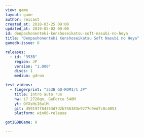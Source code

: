 ```yaml
---
view: game
layout: game
author: reicast
created_at: 2018-03-25 09:00
updated_at: 2019-05-02 09:00
id: denpashonenteki-kenshoseikatsu-soft-nasubi-no-heya
title: "Denpashonenteki Kenshoseikatsu Soft Nasubi no Heya"
gamedb-issue: 0

releases:
  - id: "353B"
    region: JP
    version: "1.000"
    discs: 1
    medium: gdrom

test-videos:
  - fingerprint: "353B GD-ROM1/1 JP"
    title: Intro auto run
    hw: i7 2720qm, GeForce 540M
    yt: OYXsHiI6ulM
    git: d59197f84353d7d2b746383e9277d9ed7c8c4053
    platform: win86-release

gotIGDBGame: 0

---
```

